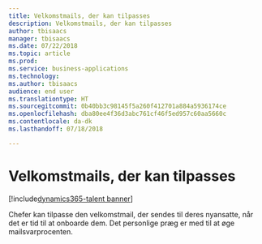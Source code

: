 ```yaml
---
title: Velkomstmails, der kan tilpasses
description: Velkomstmails, der kan tilpasses
author: tbisaacs
manager: tbisaacs
ms.date: 07/22/2018
ms.topic: article
ms.prod: 
ms.service: business-applications
ms.technology: 
ms.author: tbisaacs
audience: end user
ms.translationtype: HT
ms.sourcegitcommit: 0b40bb3c98145f5a260f412701a884a5936174ce
ms.openlocfilehash: dba80ee4f36d3abc761cf46f5ed957c60aa5660c
ms.contentlocale: da-dk
ms.lasthandoff: 07/18/2018

---
```

#  <a name="customizable-welcome-emails"></a>Velkomstmails, der kan tilpasses

[!include[dynamics365-talent banner](../../includes/dynamics365-talent.md)]




Chefer kan tilpasse den velkomstmail, der sendes til deres nyansatte, når det er tid til at onboarde dem. Det personlige præg er med til at øge mailsvarprocenten.

